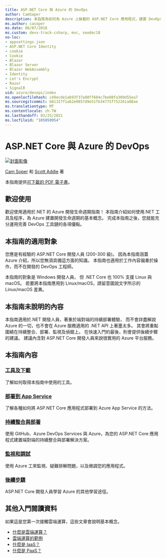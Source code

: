```yaml
---
title: ASP.NET Core 與 Azure 的 DevOps
author: CamSoper
description: 本指南為如何為 Azure 上裝載的 ASP.NET Core 應用程式，建置 DevOps 管線的完整指導。
ms.author: casoper
ms.date: 08/07/2018
ms.custom: devx-track-csharp, mvc, seodec18
no-loc:
- appsettings.json
- ASP.NET Core Identity
- cookie
- Cookie
- Blazor
- Blazor Server
- Blazor WebAssembly
- Identity
- Let's Encrypt
- Razor
- SignalR
uid: azure/devops/index
ms.openlocfilehash: c49ecde1ab93f37a80ff604c7be00fa309d55ea7
ms.sourcegitcommit: b81327f1a62e9857d9e51fb34775f752261a88ae
ms.translationtype: MT
ms.contentlocale: zh-TW
ms.lasthandoff: 03/25/2021
ms.locfileid: "105050954"
---
```

# <a name="devops-with-aspnet-core-and-azure"></a>ASP.NET Core 與 Azure 的 DevOps

[![封面影像](./media/cover-large.png)](https://aka.ms/devopsbook)

[Cam Soper](https://twitter.com/camsoper) 和 [Scott Addie](https://twitter.com/scottaddie) 著

本指南提供[可下載的 PDF 電子書](https://github.com/dotnet-architecture/eBooks/blob/master/current/devops-aspnet-core/DevOps-with-ASP.NET-Core-and-Azure.pdf)。

## <a name="welcome"></a>歡迎使用 

歡迎使用適用於.NET 的 Azure 開發生命週期指南！ 本指南介紹如何使用.NET 工具及程序，為 Azure 建置開發生命週期的基本概念。 完成本指南之後，您就能充分運用完善 DevOps 工具鏈的各項優點。

## <a name="who-this-guide-is-for"></a>本指南的適用對象

您應是有經驗的 ASP.NET Core 開發人員 (200-300 級)。 因為本指南涵蓋 Azure 介紹，所以您無須具備這方面的知識。 本指南也適用於工作內容偏重於操作，而不在開發的 DevOps 工程師。

本指南的對象是 Windows 開發人員， 但 .NET Core 也 100% 支援 Linux 與 macOS。 若要將本指南應用到 Linux/macOS，請留意圖說文字所示的 Linux/macOS 差異。

## <a name="what-this-guide-doesnt-cover"></a>本指南未說明的內容

本指南適用於.NET 開發人員，著重於端對端的持續部署體驗， 而不會詳盡解說 Azure 的一切，也不會在 Azure 服務適用的 .NET API 上著墨太多。 其會將重點圍繞在持續整合、部署、監視及偵錯上。 在快速入門的最後，則會提供後續步驟的建議。 建議內含對 ASP.NET Core 開發人員來說很實用的 Azure 平台服務。

## <a name="whats-in-this-guide"></a>本指南內容

### <a name="tools-and-downloads"></a>[工具及下載](xref:azure/devops/tools-and-downloads)

了解如何取得本指南中使用的工具。

### <a name="deploy-to-app-service"></a>[部署到 App Service](xref:azure/devops/deploy-to-app-service)

了解各種如何將 ASP.NET Core 應用程式部署到 Azure App Service 的方法。

### <a name="continuous-integration-and-deployment"></a>[持續整合與部署](xref:azure/devops/cicd)

使用 GitHub、Azure DevOps Services 與 Azure，為您的 ASP.NET Core 應用程式建置端對端的持續整合與部署解決方案。

### <a name="monitor-and-debug"></a>[監視和調試](xref:azure/devops/monitor)

使用 Azure 工來監視、疑難排解問題，以及微調您的應用程式。

### <a name="next-steps"></a>[後續步驟](xref:azure/devops/next-steps)

ASP.NET Core 開發人員學習 Azure 的其他學習途徑。

## <a name="additional-introductory-reading"></a>其他入門閱讀資料

如果這是您第一次接觸雲端運算，這些文章會說明基本概念。

* [什麼是雲端運算？](https://azure.microsoft.com/overview/what-is-cloud-computing/)
* [雲端運算的範例](https://azure.microsoft.com/overview/examples-of-cloud-computing/)
* [什麼是 IaaS？](https://azure.microsoft.com/overview/what-is-iaas/)
* [什麼是 PaaS？](https://azure.microsoft.com/overview/what-is-paas/)
